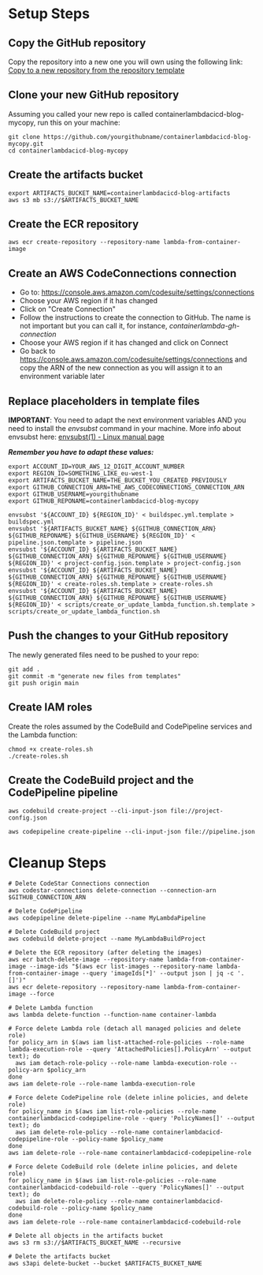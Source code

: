#

# Setup Steps

## Copy the GitHub repository

Copy the repository into a new one you will own using the following link:
[Copy to a new repository from the repository template](https://github.com/new?template_name=containerlambdacicd-blog)

## Clone your new GitHub repository

Assuming you called your new repo is called containerlambdacicd-blog-mycopy, run this on your machine:

```
git clone https://github.com/yourgithubname/containerlambdacicd-blog-mycopy.git
cd containerlambdacicd-blog-mycopy
```

## Create the artifacts bucket

```
export ARTIFACTS_BUCKET_NAME=containerlambdacicd-blog-artifacts
aws s3 mb s3://$ARTIFACTS_BUCKET_NAME
```

## Create the ECR repository

```
aws ecr create-repository --repository-name lambda-from-container-image
```

## Create an AWS CodeConnections connection

* Go to: https://console.aws.amazon.com/codesuite/settings/connections
* Choose your AWS region if it has changed
* Click on "Create Connection"
* Follow the instructions to create the connection to GitHub. The name is not important but you can call it, for instance, _containerlambda-gh-connection_
* Choose your AWS region if it has changed and click on Connect
* Go back to https://console.aws.amazon.com/codesuite/settings/connections and copy the ARN of the new connection as you will assign it to an environment variable later

## Replace placeholders in template files

**IMPORTANT**: You need to adapt the next environment variables AND you need to install the _envsubst_ command in your machine.
More info about envsubst here: [envsubst\(1\) - Linux manual page](https://man7.org/linux/man-pages/man1/envsubst.1.html)

***Remember you have to adapt these values:***
```
export ACCOUNT_ID=YOUR_AWS_12_DIGIT_ACCOUNT_NUMBER
export REGION_ID=SOMETHING_LIKE_eu-west-1
export ARTIFACTS_BUCKET_NAME=THE_BUCKET_YOU_CREATED_PREVIOUSLY
export GITHUB_CONNECTION_ARN=THE_AWS_CODECONNECTIONS_CONNECTION_ARN
export GITHUB_USERNAME=yourgithubname
export GITHUB_REPONAME=containerlambdacicd-blog-mycopy
```


```
envsubst '${ACCOUNT_ID} ${REGION_ID}' < buildspec.yml.template > buildspec.yml
envsubst '${ARTIFACTS_BUCKET_NAME} ${GITHUB_CONNECTION_ARN} ${GITHUB_REPONAME} ${GITHUB_USERNAME} ${REGION_ID}' < pipeline.json.template > pipeline.json
envsubst '${ACCOUNT_ID} ${ARTIFACTS_BUCKET_NAME} ${GITHUB_CONNECTION_ARN} ${GITHUB_REPONAME} ${GITHUB_USERNAME} ${REGION_ID}' < project-config.json.template > project-config.json
envsubst '${ACCOUNT_ID} ${ARTIFACTS_BUCKET_NAME} ${GITHUB_CONNECTION_ARN} ${GITHUB_REPONAME} ${GITHUB_USERNAME} ${REGION_ID}' < create-roles.sh.template > create-roles.sh
envsubst '${ACCOUNT_ID} ${ARTIFACTS_BUCKET_NAME} ${GITHUB_CONNECTION_ARN} ${GITHUB_REPONAME} ${GITHUB_USERNAME} ${REGION_ID}' < scripts/create_or_update_lambda_function.sh.template > scripts/create_or_update_lambda_function.sh
```

## Push the changes to your GitHub repository

The newly generated files need to be pushed to your repo:

```
git add .
git commit -m "generate new files from templates"
git push origin main
```

## Create IAM roles

Create the roles assumed by the CodeBuild and CodePipeline services and the Lambda function:

```
chmod +x create-roles.sh
./create-roles.sh
```

## Create the CodeBuild project and the CodePipeline pipeline

```
aws codebuild create-project --cli-input-json file://project-config.json

aws codepipeline create-pipeline --cli-input-json file://pipeline.json
```


# Cleanup Steps

```
# Delete CodeStar Connections connection
aws codestar-connections delete-connection --connection-arn $GITHUB_CONNECTION_ARN

# Delete CodePipeline
aws codepipeline delete-pipeline --name MyLambdaPipeline

# Delete CodeBuild project
aws codebuild delete-project --name MyLambdaBuildProject

# Delete the ECR repository (after deleting the images)
aws ecr batch-delete-image --repository-name lambda-from-container-image --image-ids "$(aws ecr list-images --repository-name lambda-from-container-image --query 'imageIds[*]' --output json | jq -c '.[]')"
aws ecr delete-repository --repository-name lambda-from-container-image --force

# Delete Lambda function
aws lambda delete-function --function-name container-lambda

# Force delete Lambda role (detach all managed policies and delete role)
for policy_arn in $(aws iam list-attached-role-policies --role-name lambda-execution-role --query 'AttachedPolicies[].PolicyArn' --output text); do
  aws iam detach-role-policy --role-name lambda-execution-role --policy-arn $policy_arn
done
aws iam delete-role --role-name lambda-execution-role

# Force delete CodePipeline role (delete inline policies, and delete role)
for policy_name in $(aws iam list-role-policies --role-name containerlambdacicd-codepipeline-role --query 'PolicyNames[]' --output text); do
  aws iam delete-role-policy --role-name containerlambdacicd-codepipeline-role --policy-name $policy_name
done
aws iam delete-role --role-name containerlambdacicd-codepipeline-role

# Force delete CodeBuild role (delete inline policies, and delete role)
for policy_name in $(aws iam list-role-policies --role-name containerlambdacicd-codebuild-role --query 'PolicyNames[]' --output text); do
  aws iam delete-role-policy --role-name containerlambdacicd-codebuild-role --policy-name $policy_name
done
aws iam delete-role --role-name containerlambdacicd-codebuild-role

# Delete all objects in the artifacts bucket
aws s3 rm s3://$ARTIFACTS_BUCKET_NAME --recursive

# Delete the artifacts bucket
aws s3api delete-bucket --bucket $ARTIFACTS_BUCKET_NAME
```
